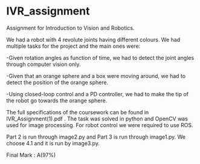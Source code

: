 # IVR_assignment
Assignment for Introduction to Vision and Robotics.

We had a robot with 4 revolute joints having different colours. We had multiple tasks for the project and the main ones were:

-Given rotation angles as function of time, we had to detect the joint angles through computer vision only.

-Given that an orange sphere and a box were moving around, we had to detect the position of the orange sphere.

-Using closed-loop control and a PD controller, we had to make the tip of the robot go towards the orange sphere.

The full specifications of the coursework can be found in IVR_Assignment(1).pdf . The task was solved in python and OpenCV was used for image processing. For robot control we were required to use ROS.


Part 2 is run through image2.py and Part 3 is run through image1.py. We choose 4.1 and it is run by image3.py.

Final Mark : A(97%)
